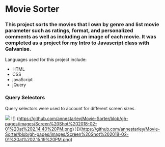 # Movie Sorter  
### This project sorts the movies that I own by genre and list movie parameter such as ratings, format, and personalized comments as well as including an image of each movie. It was completed as a project for my Intro to Javascript class with Galvanise. 
Languages used for this project include:
* HTML
* CSS
* javaScript
* jQuery

### Query Selectors
Query selectors were used to account for different screen sizes.  
  
![](https://github.com/annestarley/Movie-Sorter/blob/gh-pages/images/Screen%20Shot%202018-02-01%20at%202.15.00%20PM.png)
![] (https://github.com/annestarley/Movie-Sorter/blob/gh-pages/images/Screen%20Shot%202018-02-01%20at%202.14.40%20PM.png)
!{}(https://github.com/annestarley/Movie-Sorter/blob/gh-pages/images/Screen%20Shot%202018-02-01%20at%202.15.19%20PM.png)
